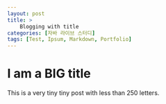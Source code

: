```yaml
---
layout: post
title: >
    Blogging with title
categories: [자바 라이브 스터디]
tags: [Test, Ipsum, Markdown, Portfolio]
---
```


# I am a BIG title

This is a very tiny tiny post with less than 250 letters.
